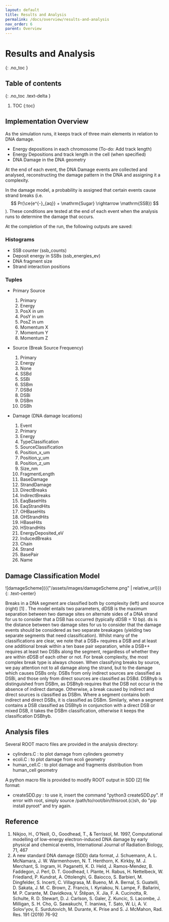```yaml
---
layout: default
title: Results and Analysis
permalink: /docs/overview/results-and-analysis
nav_order: 6
parent: Overview
---
```

<!-- Need to import MathJax for this post -->
<script src="https://polyfill.io/v3/polyfill.min.js?features=es6"></script>
<script id="MathJax-script" async src="https://cdn.jsdelivr.net/npm/mathjax@3/es5/tex-mml-chtml.js"></script>
<!-- END MathJax Import -->


# Results and Analysis
{: .no_toc }



## Table of contents
{: .no_toc .text-delta }

1. TOC
{:toc}

## Implementation Overview

As the simulation runs, it keeps track of three main elements in relation to DNA damage.
- Energy depositions in each chromosome (To-do: Add track length)
- Energy Depositions and track length in the cell (when specified)
- DNA Damage in the DNA geometry

At the end of each event, the DNA Damage events are collected and analysed, reconstructing the
damage pattern in the DNA and assigning it a complexity.

In the damage model, a probability is assigned that certain events cause strand breaks
(i.e. $$ Pr(\ce{e^{-}_{aq}} + \mathrm{Sugar} \rightarrow \mathrm{SSB}) $$). These conditions
are tested at the end of each event when the analysis runs to determine the damage that occurs.

At the completion of the run, the following outputs are saved:

### Histograms

- SSB counter (ssb_counts)
- Deposit energy in SSBs (ssb_energies_ev)
- DNA fragment size
- Strand interaction positions

### Tuples

- Primary Source
  1. Primary 
  2. Energy
  3. PosX in um
  4. PosY in um
  5. PosZ in um
  6. Momentum X
  7. Momentum Y
  8. Momentum Ζ


- Source (Break Source Frequency)
  1. Primary 
  2. Energy
  3. None
  4. SSBd
  5. SSBi
  6. SSBm
  7. DSBd
  8. DSBi
  9. DSBm
  10. DSBh


- Damage (DNA damage locations)
  1. Event 
  2. Primary
  3. Energy
  4. TypeClassification
  5. SourceClassification
  6. Position_x_um
  7. Position_y_um
  8. Position_z_um
  9. Size_nm
  10. FragmentLength
  11. BaseDamage
  12. StrandDamage
  13. DirectBreaks
  14. IndirectBreaks
  15. EaqBaseHits
  16. EaqStrandHits
  17. OHBaseHits
  18. OHStrandHits
  19. HBaseHits
  20. HStrandHits
  21. EnergyDeposited_eV
  22. InducedBreaks
  23. Chain
  24. Strand
  25. BasePair
  26. Name



## Damage Classification Model

![damageScheme]({{"/assets/images/damageScheme.png" | relative_url}})
{: .text-center}

Breaks in a DNA segment are classified both by complexity (left) and source (right) [1] . The model entails two parameters, dDSB is the maximum separation between two damage sites on alternate sides of a DNA strand for us to consider that a DSB has occurred (typically dDSB = 10 bp). ds is the distance between two damage sites for us to consider that the damage events should be considered as two separate breakages (yielding two separate segments that need classification). Whilst many of the classifications are clear, we note that a DSB+ requires a DSB and at least one additional break within a ten base pair separation, while a DSB++ requires at least two DSBs along the segment, regardless of whether they are within dDSB of each other or not. For break complexity, the most complex break type is always chosen. When classifying breaks by source, we pay attention not to all damage along the strand, but to the damage which causes DSBs only. DSBs from only indirect sources are classified as DSBi, and those only from direct sources are classified as DSBd. DSBhyb is distinguished from DSBm, as DSBhyb requires that the DSB not occur in the absence of indirect damage. Otherwise, a break caused by indirect and direct sources is classified as DSBm. Where a segment contains both indirect and direct DSBs, it is classified as DSBm. Similarly, when a segment contains a DSB classified as DSBhyb in conjunction with a direct DSB or mixed DSB, it takes the DSBm classification, otherwise it keeps the classification DSBhyb.
## Analysis files

Several ROOT macro files are provided in the analysis directory:
- cylinders.C : to plot damage from cylinders geometry
- ecoli.C : to plot damage from ecoli geometry
- human_cell.C : to plot damage and fragments distribution from human_cell
geometry
  
A python macro file is provided to modify ROOT output in SDD [2] file format:
- createSDD.py : to use it, insert the command "python3 createSDD.py".
                 If error with root, simply 
                 source /path/to/root/bin/thisroot.(c)sh,
                 do "pip install pyroot" and try again.

## Reference
1. Nikjoo, H., O’Neill, O., Goodhead, T., & Terrissol, M. 1997, Computational modelling of low-energy electron-induced DNA damage by early physical and chemical events, International Journal of Radiation Biology, 71, 467
2. A new standard DNA damage (SDD) data format, J. Schuemann, A. L. McNamara, J. W. Warmenhoven, N. T. Henthorn, K. Kirkby, M. J. Merchant, S. Ingram, H. Paganetti, K. D. Held, J. Ramos-Mendez, B. Faddegon, J. Perl, D. T. Goodhead, I. Plante, H. Rabus, H. Nettelbeck, W. Friedland, P. Kundrat, A. Ottolenghi, G. Baiocco, S. Barbieri, M. Dingfelder, S. Incerti, C. Villagrasa, M. Bueno, M. A. Bernal, S. Guatelli, D. Sakata, J. M. C. Brown, Z. Francis, I. Kyriakou, N. Lampe, F. Ballarini, M. P. Carante, M. Davidkova, V. Štěpan, X. Jia, F. A. Cucinotta, R. Schulte, R. D. Stewart, D. J. Carlson, S. Galer, Z. Kuncic, S. Lacombe, J. Milligan, S. H. Cho, G. Sawakuchi, T. Inaniwa, T. Sato, W. Li, A. V. Solov’yov, E. Surdutovich, M. Durante, K. Prise and S. J. McMahon, Rad. Res. 191 (2019) 76-92